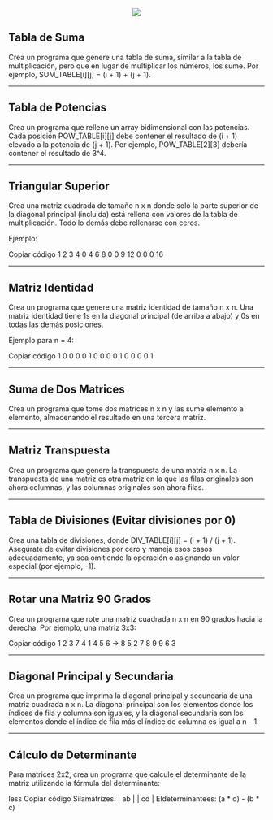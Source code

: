 
<p align="center" width="200">
<img align="center" width=absolute src="https://github.com/user-attachments/assets/421e9eb0-8ab0-4845-b2e9-b4a000f616bd">
</p>


<h2> Tabla de Suma </h2>

Crea un programa que genere una tabla de suma, similar a la tabla de multiplicación, pero que en lugar de multiplicar
los números, los sume. Por ejemplo, SUM_TABLE[i][j] = (i + 1) + (j + 1).

***************
<h2>Tabla de Potencias </h2>

Crea un programa que rellene un array bidimensional con las potencias. Cada posición POW_TABLE[i][j] debe contener el
 resultado de (i + 1) elevado a la potencia de (j + 1). Por ejemplo, POW_TABLE[2][3] debería contener el resultado de
 3^4.
*************
<h2>Triangular Superior </h2>

Crea una matriz cuadrada de tamaño n x n donde solo la parte superior de la diagonal principal (incluida) está rellena
con valores de la tabla de multiplicación. Todo lo demás debe rellenarse con ceros.

Ejemplo:

Copiar código
1  2  3  4
0  4  6  8
0  0  9 12
0  0  0 16

*************
<h2>Matriz Identidad </h2>

Crea un programa que genere una matriz identidad de tamaño n x n. Una matriz identidad tiene 1s en la diagonal
principal (de arriba a abajo) y 0s en todas las demás posiciones.

Ejemplo para n = 4:

Copiar código
1 0 0 0
0 1 0 0
0 0 1 0
0 0 0 1

*************
<h2>Suma de Dos Matrices </h2>

Crea un programa que tome dos matrices n x n y las sume elemento a elemento, almacenando el resultado en una tercera
matriz.

*************
<h2>Matriz Transpuesta </h2>
 
Crea un programa que genere la transpuesta de una matriz n x n. La transpuesta de una matriz es otra matriz en la que
las filas originales son ahora columnas, y las columnas originales son ahora filas.

*************
<h2>Tabla de Divisiones (Evitar divisiones por 0) </h2>

Crea una tabla de divisiones, donde DIV_TABLE[i][j] = (i + 1) / (j + 1). Asegúrate de evitar divisiones por cero y
maneja esos casos adecuadamente, ya sea omitiendo la operación o asignando un valor especial (por ejemplo, -1).

*************
<h2>Rotar una Matriz 90 Grados </h2>

Crea un programa que rote una matriz cuadrada n x n en 90 grados hacia la derecha. Por ejemplo, una matriz 3x3:

Copiar código
1 2 3       7 4 1
4 5 6   →   8 5 2
7 8 9       9 6 3

*************
<h2>Diagonal Principal y Secundaria </h2>

Crea un programa que imprima la diagonal principal y secundaria de una matriz cuadrada n x n. La diagonal principal son
 los elementos donde los índices de fila y columna son iguales, y la diagonal secundaria son los elementos donde el
 índice de fila más el índice de columna es igual a n - 1.


*************
<h2>Cálculo de Determinante </h2>

Para matrices 2x2, crea un programa que calcule el determinante de la matriz utilizando la fórmula del determinante:

less
Copiar código
Silamatrizes:
| ab |
| cd |
Eldeterminantees: (a * d) - (b * c)
